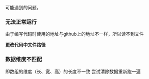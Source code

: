 可能遇到的问题。
### 无法正常运行
由于编写代码时使用的地址与github上的地址不一样，所以读不到文件

**更改代码中文件路径**
### 数据维度不匹配
即数组的维度（长、宽、高）的长度不一致
尝试清除数据重新跑一遍
